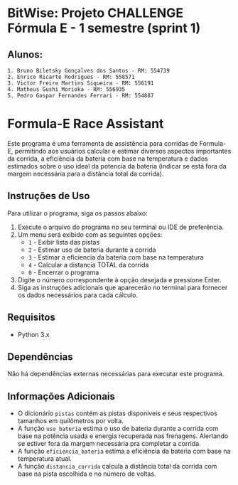 # BitWise: Projeto CHALLENGE Fórmula E - 1 semestre (sprint 1) 

## Alunos: 
	1. Bruno Biletsky Gonçalves dos Santos - RM: 554739 
	2. Enrico Ricarte Rodrigues - RM: 558571
	3. Victor Freire Martins Siqueira - RM: 556191
	4. Matheus Gushi Morioka - RM: 556935
	5. Pedro Gaspar Fernandes Ferrari - RM: 554887
	
# Formula-E Race Assistant

Este programa é uma ferramenta de assistência para corridas de Formula-E, permitindo aos usuários calcular e estimar diversos aspectos importantes da corrida, a eficiência da bateria com base na temperatura e dados estimados sobre o uso ideal da potencia da bateria (indicar se está fora da margem necessária para a distância total da corrida).

## Instruções de Uso

Para utilizar o programa, siga os passos abaixo:

1. Execute o arquivo do programa no seu terminal ou IDE de preferência.
2. Um menu será exibido com as seguintes opções:
   - `1` - Exibir lista das pistas
   - `2` - Estimar uso de bateria durante a corrida
   - `3` - Estimar a eficiencia da bateria com base na temperatura
   - `4` - Calcular a distancia TOTAL da corrida
   - `0` - Encerrar o programa
3. Digite o número correspondente à opção desejada e pressione Enter.
4. Siga as instruções adicionais que aparecerão no terminal para fornecer os dados necessários para cada cálculo.

## Requisitos

- Python 3.x

## Dependências

Não há dependências externas necessárias para executar este programa.

## Informações Adicionais

- O dicionário `pistas` contém as pistas disponíveis e seus respectivos tamanhos em quilômetros por volta.
- A função `uso_bateria` estima o uso de bateria durante a corrida com base na potência usada e energia recuperada nas frenagens. Alertando se estiver fora da margem necessária pra completar a corrida.
- A função `eficiencia_bateria` estima a eficiência da bateria com base na temperatura atual.
- A função `distancia_corrida` calcula a distância total da corrida com base na pista escolhida e no número de voltas.
